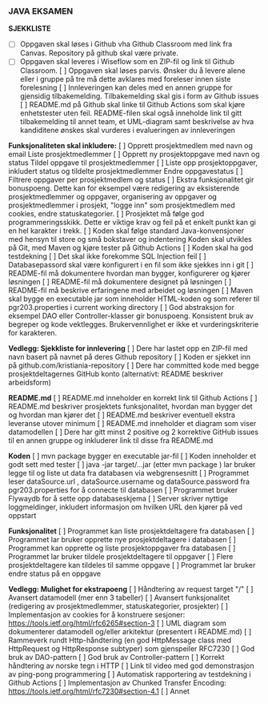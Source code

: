 ### JAVA EKSAMEN

**SJEKKLISTE**
-[ ] Oppgaven skal løses i Github vha Github Classroom med link fra Canvas. Repository på github skal være private.
-[ ] Oppgaven skal leveres i Wiseflow som en ZIP-fil og link til Github Classroom.
[ ] Oppgaven skal løses parvis. Ønsker du å levere alene eller i gruppe på tre må dette avklares med foreleser innen siste forelesning
[ ] Innleveringen kan deles med en annen gruppe for gjensidig tilbakemelding. Tilbakemelding skal gis i form av Github issues
[ ] README.md på Github skal linke til Github Actions som skal kjøre enhetstester uten feil. README-filen skal også inneholde link til gitt tilbakemelding til annet team, et UML-diagram samt beskrivelse av hva kandiditene ønskes skal vurderes i evalueringen av innleveringen

**Funksjonaliteten skal inkludere:**
[ ] Opprett prosjektmedlem med navn og email Liste prosjektmedlemmer
[ ] Opprett ny prosjektoppgave med navn og status Tildel oppgave til prosjektmedlemmer
[ ] Liste opp prosjektoppgaver, inkludert status og tildelte prosjektmedlemmer Endre oppgavestatus
[ ] Filtrere oppgaver per prosjektmedlem og status
[ ] Ekstra funksjonalitet gir bonuspoeng. Dette kan for eksempel være redigering av eksisterende prosjektmedlemmer og oppgaver, organisering av oppgaver og prosjektmedlemmer i prosjekt, "logge inn" som prosjektmedlem med cookies, endre statuskategorier.
[ ] Prosjektet må følge god programmeringsskikk. Dette er viktige krav og feil på et enkelt punkt kan gi en hel karakter i trekk.
[ ] Koden skal følge standard Java-konvensjoner med hensyn til store og små bokstaver og indentering Koden skal utvikles på Git, med Maven og kjøre tester på Github Actions
[ ] Koden skal ha god testdekning
[ ] Det skal ikke forekomme SQL Injection feil
[ ] Databasepassord skal være konfigurert i en fil som ikke sjekkes inn i git
[ ] README-fil må dokumentere hvordan man bygger, konfigurerer og kjører løsningen
[ ] README-fil må dokumentere designet på løsningen
[ ] README-fil må beskrive erfaringene med arbeidet og løsningen
[ ] Maven skal bygge en executable jar som inneholder HTML-koden og som referer til pgr203.properties i current working directory
[ ] God abstraksjon for eksempel DAO eller Controller-klasser gir bonuspoeng. Konsistent bruk av begreper og kode vektlegges. Brukervennlighet er ikke et vurderingskriterie for karakteren.

**Vedlegg: Sjekkliste for innlevering**
[ ] Dere har lastet opp en ZIP-fil med navn basert på navnet på deres Github repository
[ ] Koden er sjekket inn på github.com/kristiania-repository
[ ] Dere har committed kode med begge prosjektdeltagernes GitHub konto (alternativt: README beskriver arbeidsform)

**README.md**
[ ] README.md inneholder en korrekt link til Github Actions
[ ] README.md beskriver prosjektets funksjonalitet, hvordan man bygger det og hvordan man kjører det
[ ] README.md beskriver eventuell ekstra leveranse utover minimum
[ ] README.md inneholder et diagram som viser datamodellen
[ ] Dere har gitt minst 2 positive og 2 korrektive GitHub issues til en annen gruppe og inkluderer link til disse fra README.md

**Koden**
[ ] mvn package bygger en executable jar-fil
[ ] Koden inneholder et godt sett med tester
[ ] java -jar target/...jar (etter mvn package ) lar bruker legge til og liste ut data fra databasen via webgrensesnitt
[ ] Programmet leser dataSource.url , dataSource.username og dataSource.password fra pgr203.properties for å connecte til databasen
[ ] Programmet bruker Flywaydb for å sette opp databaseskjema
[ ] Server skriver nyttige loggmeldinger, inkludert informasjon om hvilken URL den kjører på ved oppstart

**Funksjonalitet**
[ ] Programmet kan liste prosjektdeltagere fra databasen
[ ] Programmet lar bruker opprette nye prosjektdeltagere i databasen
[ ] Programmet kan opprette og liste prosjektoppgaver fra databasen
[ ] Programmet lar bruker tildele prosjektdeltagere til oppgaver
[ ] Flere prosjektdeltagere kan tildeles til samme oppgave
[ ] Programmet lar bruker endre status på en oppgave

**Vedlegg: Mulighet for ekstrapoeng**
[ ] Håndtering av request target "/"
[ ] Avansert datamodell (mer enn 3 tabeller)
[ ] Avansert funksjonalitet (redigering av prosjektmedlemmer, statuskategorier, prosjekter)
[ ] Implementasjon av cookies for å konstruere sesjoner: https://tools.ietf.org/html/rfc6265#section-3
[ ] UML diagram som dokumenterer datamodell og/eller arkitektur (presentert i README.md)
[ ] Rammeverk rundt Http-håndtering (en god HttpMessage class med HttpRequest og HttpResponse subtyper) som gjenspeiler RFC7230
[ ] God bruk av DAO-pattern
[ ] God bruk av Controller-pattern
[ ] Korrekt håndtering av norske tegn i HTTP
[ ] Link til video med god demonstrasjon av ping-pong programmering
[ ] Automatisk rapportering av testdekning i Github Actions
[ ] Implementasjon av Chunked Transfer Encoding: https://tools.ietf.org/html/rfc7230#section-4.1
[ ] Annet
